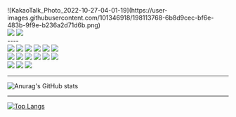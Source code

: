 <div display='flex'>
<div>
![KakaoTalk_Photo_2022-10-27-04-01-19](https://user-images.githubusercontent.com/101346918/198113768-6b8d9cec-bf6e-483b-9f9e-b236a2d71d6b.png)
</div>
<div align=''>
<img src="https://img.shields.io/badge/Velog-20C997?style=for-the-badge&logo=Velog&logoColor=white">
<img src="https://img.shields.io/badge/Notion-000000?style=for-the-badge&logo=Notion&logoColor=white">
</div>
</div>
----
<div align='left'>
    <img src="https://img.shields.io/badge/HTML5-E34F26?style=for-the-badge&logo=HTML5&logoColor=white">
      <img src="https://img.shields.io/badge/CSS3-1572B6?style=for-the-badge&logo=CSS3&logoColor=white">
        <img src="https://img.shields.io/badge/JavaScript-F7DF1E?style=for-the-badge&logo=JavaScript&logoColor=black">
    <img src="https://img.shields.io/badge/React-61DAFB?style=for-the-badge&logo=React&logoColor=black">
    <img src="https://img.shields.io/badge/TypeScript-3178C5?style=for-the-badge&logo=TypeScript&logoColor=white">
    <img src="https://img.shields.io/badge/axios-5A29E4?style=for-the-badge&logo=axios&logoColor=white">
       <br>
    <img src="https://img.shields.io/badge/Redux-764ABC?style=for-the-badge&logo=Redux&logoColor=white">
    <img src="https://img.shields.io/badge/Redux%20ToolKit-764ABC?style=for-the-badge&logo=redux&logoColor=white">
    <img src="https://img.shields.io/badge/.ENV-ECD53F?style=for-the-badge&logo=.ENV&logoColor=white">
    <img src="https://img.shields.io/badge/Styled%20Componenets-DB7093?style=for-the-badge&logo=styled-components&logoColor=white">
    <img src="https://img.shields.io/badge/Git-F05032?style=for-the-badge&logo=Git&logoColor=white">
    <img src="https://img.shields.io/badge/GitHub-181717?style=for-the-badge&logo=GitHub&logoColor=white">
       <br>
    <img src="https://img.shields.io/badge/WebSocket-black?style=for-the-badge&logo=WebSocket&logoColor=white">
    <img src="https://img.shields.io/badge/Stomp-black?style=for-the-badge&logo=Stomp&logoColor=white">
    <img src="https://img.shields.io/badge/Visual%20Studio-007ACC?style=for-the-badge&logo=visual%20studio&logoColor=white">
    <br>
</div>

----
 
  ![Anurag's GitHub stats](https://github-readme-stats.vercel.app/api?username=leejpsd&show_icons=true&theme=dracula)
  
 ----
 
  [![Top Langs](https://github-readme-stats.vercel.app/api/top-langs/?username=leejpsd&layout=compact)](https://github.com/leejpsd/github-readme-stats)
